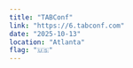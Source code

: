 ```yaml
---
title: "TABConf"
link: "https://6.tabconf.com"
date: "2025-10-13"
location: "Atlanta"
flag: "🇺🇸"
---
```

